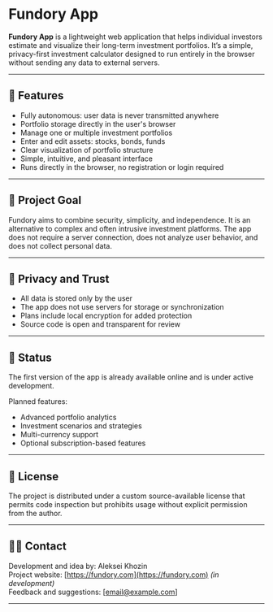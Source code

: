 # Fundory App

**Fundory App** is a lightweight web application that helps individual investors estimate and visualize their long-term investment portfolios. It’s a simple, privacy-first investment calculator designed to run entirely in the browser without sending any data to external servers.

---

## 🌟 Features

- Fully autonomous: user data is never transmitted anywhere  
- Portfolio storage directly in the user's browser  
- Manage one or multiple investment portfolios  
- Enter and edit assets: stocks, bonds, funds  
- Clear visualization of portfolio structure  
- Simple, intuitive, and pleasant interface  
- Runs directly in the browser, no registration or login required

---

## 🎯 Project Goal

Fundory aims to combine security, simplicity, and independence. It is an alternative to complex and often intrusive investment platforms. The app does not require a server connection, does not analyze user behavior, and does not collect personal data.

---

## 🔐 Privacy and Trust

- All data is stored only by the user  
- The app does not use servers for storage or synchronization  
- Plans include local encryption for added protection  
- Source code is open and transparent for review

---

## 📌 Status

The first version of the app is already available online and is under active development.  

Planned features:  
- Advanced portfolio analytics  
- Investment scenarios and strategies  
- Multi-currency support  
- Optional subscription-based features

---

## 📄 License

The project is distributed under a custom source-available license that permits code inspection but prohibits usage without explicit permission from the author.

---

## 🧑‍💻 Contact

Development and idea by: Aleksei Khozin  
Project website: [https://fundory.com](https://fundory.com) *(in development)*  
Feedback and suggestions: [email@example.com]

---
